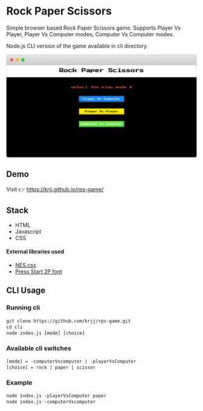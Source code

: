 # Rock Paper Scissors
Simple browser based Rock Paper Scissors game. Supports Player Vs Player, Player Vs Computer modes, Computer Vs Computer modes. 

Node.js CLI version of the game available in cli directory.

![screenshot](https://github.com/krjj/rps-game/blob/master/assets/frame_generic_light.png)

## Demo
Visit 👉 https://krjj.github.io/rps-game/

## Stack

+ HTML
+ Javascript
+ CSS

#### External libraries used 

+ [NES.css](https://github.com/nostalgic-css/NES.css)
+ [Press Start 2P font](https://fonts.google.com/specimen/Press+Start+2P?selection.family=Press+Start+2P)

 
## CLI Usage

### Running cli
``` 
git clone https://github.com/krjj/rps-game.git
cd cli
node index.js [mode] [choice]
```

### Available cli switches

```
[mode] = -computerVscomputer | -playerVsComputer
[choice] = rock | paper | scissor
```

### Example
```
node index.js -playerVsComputer paper
node index.js -computerVscomputer
```
